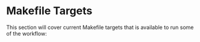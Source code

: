 # Makefile Targets
This section will cover current Makefile targets that is available to run some of the workflow: